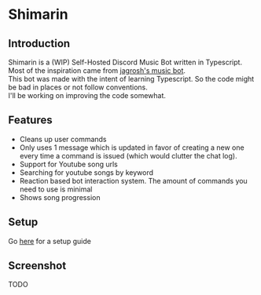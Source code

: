 # Shimarin

## Introduction

Shimarin is a (WIP) Self-Hosted Discord Music Bot written in Typescript.  
Most of the inspiration came from [jagrosh's music bot](https://github.com/jagrosh/MusicBot).  
This bot was made with the intent of learning Typescript. So the code might be bad in places or not follow conventions.  
I'll be working on improving the code somewhat.

## Features

- Cleans up user commands
- Only uses 1 message which is updated in favor of creating a new one every time a command is issued (which would clutter the chat log).
- Support for Youtube song urls
- Searching for youtube songs by keyword
- Reaction based bot interaction system. The amount of commands you need to use is minimal
- Shows song progression

## Setup

Go [here](./md/setup-guide.md) for a setup guide

## Screenshot

TODO


